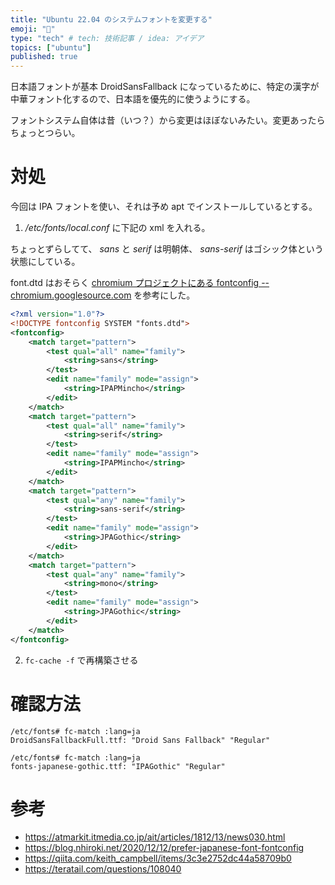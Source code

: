 ```yaml
---
title: "Ubuntu 22.04 のシステムフォントを変更する"
emoji: "📝"
type: "tech" # tech: 技術記事 / idea: アイデア
topics: ["ubuntu"]
published: true
---
```


日本語フォントが基本 DroidSansFallback になっているために、特定の漢字が中華フォント化するので、日本語を優先的に使うようにする。

フォントシステム自体は昔（いつ？）から変更はほぼないみたい。変更あったらちょっとつらい。

# 対処

今回は IPA フォントを使い、それは予め apt でインストールしているとする。

1. */etc/fonts/local.conf* に下記の xml を入れる。

ちょっとずらしてて、 *sans* と *serif* は明朝体、 *sans-serif* はゴシック体という状態にしている。

font.dtd はおそらく [chromium プロジェクトにある fontconfig -- chromium.googlesource.com](https://chromium.googlesource.com/external/fontconfig/+/ba15d41bdc0f6e949089d71208f8afdc99e1d19b/fonts.dtd) を参考にした。

```xml
<?xml version="1.0"?>
<!DOCTYPE fontconfig SYSTEM "fonts.dtd">
<fontconfig>
    <match target="pattern">
        <test qual="all" name="family">
            <string>sans</string>
        </test>
        <edit name="family" mode="assign">
            <string>IPAPMincho</string>
        </edit>
    </match>
    <match target="pattern">
        <test qual="all" name="family">
            <string>serif</string>
        </test>
        <edit name="family" mode="assign">
            <string>IPAPMincho</string>
        </edit>
    </match>
    <match target="pattern">
        <test qual="any" name="family">
            <string>sans-serif</string>
        </test>
        <edit name="family" mode="assign">
            <string>JPAGothic</string>
        </edit>
    </match>
    <match target="pattern">
        <test qual="any" name="family">
            <string>mono</string>
        </test>
        <edit name="family" mode="assign">
            <string>JPAGothic</string>
        </edit>
    </match>
</fontconfig>
```

2. `fc-cache -f` で再構築させる

# 確認方法

```shell:変更前
/etc/fonts# fc-match :lang=ja
DroidSansFallbackFull.ttf: "Droid Sans Fallback" "Regular"
```

```shell:変更後
/etc/fonts# fc-match :lang=ja                                                                                                               
fonts-japanese-gothic.ttf: "IPAGothic" "Regular"
```

# 参考

- https://atmarkit.itmedia.co.jp/ait/articles/1812/13/news030.html
- https://blog.nhiroki.net/2020/12/12/prefer-japanese-font-fontconfig
- https://qiita.com/keith_campbell/items/3c3e2752dc44a58709b0
- https://teratail.com/questions/108040


